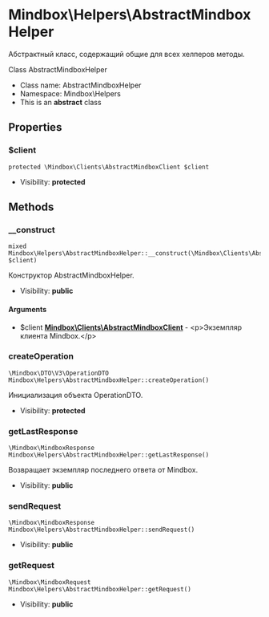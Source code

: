 Mindbox\Helpers\AbstractMindboxHelper
===============

Абстрактный класс, содержащий общие для всех хелперов методы.

Class AbstractMindboxHelper


* Class name: AbstractMindboxHelper
* Namespace: Mindbox\Helpers
* This is an **abstract** class





Properties
----------


### $client

    protected \Mindbox\Clients\AbstractMindboxClient $client





* Visibility: **protected**


Methods
-------


### __construct

    mixed Mindbox\Helpers\AbstractMindboxHelper::__construct(\Mindbox\Clients\AbstractMindboxClient $client)

Конструктор AbstractMindboxHelper.



* Visibility: **public**


#### Arguments
* $client **[Mindbox\Clients\AbstractMindboxClient](Mindbox-Clients-AbstractMindboxClient.md)** - &lt;p&gt;Экземпляр клиента Mindbox.&lt;/p&gt;



### createOperation

    \Mindbox\DTO\V3\OperationDTO Mindbox\Helpers\AbstractMindboxHelper::createOperation()

Инициализация объекта OperationDTO.



* Visibility: **protected**




### getLastResponse

    \Mindbox\MindboxResponse Mindbox\Helpers\AbstractMindboxHelper::getLastResponse()

Возвращает экземпляр последнего ответа от Mindbox.



* Visibility: **public**




### sendRequest

    \Mindbox\MindboxResponse Mindbox\Helpers\AbstractMindboxHelper::sendRequest()





* Visibility: **public**




### getRequest

    \Mindbox\MindboxRequest Mindbox\Helpers\AbstractMindboxHelper::getRequest()





* Visibility: **public**



